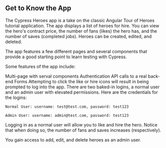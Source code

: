 ## Get to Know the App
The Cypress Heroes app is a take on the classic Angular Tour of Heroes tutorial application. The app displays a list of heroes for hire. You can view the hero's contract price, the number of fans (likes) the hero has, and the number of saves (completed jobs). Heroes can be created, edited, and deleted.

The app features a few different pages and several components that provide a good starting point to learn testing with Cypress.

Some features of the app include:

Multi-page with serval components
Authentication
API calls to a real back-end
Forms
Attempting to click the like or hire icons will result in being prompted to log into the app. There are two baked-in logins, a normal user and an admin user with elevated permissions. Here are the credentials for the logins:

```Normal User: username: test@test.com, password: test123```


```Admin User: username: admin@test.com, password: test123```


Logging in as a normal user will allow you to like and hire the hero. Notice that when doing so, the number of fans and saves increases (respectively).

You gain access to add, edit, and delete heroes as an admin user.